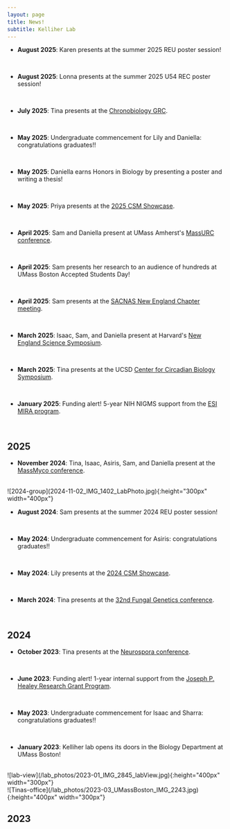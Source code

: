 ```yaml
---
layout: page
title: News!
subtitle: Kelliher Lab
---
```


- **August 2025**: Karen presents at the summer 2025 REU poster session!
<br />

- **August 2025**: Lonna presents at the summer 2025 U54 REC poster session!
<br />

- **July 2025**: Tina presents at the <a href="https://www.grc.org/chronobiology-conference/2025/" target="_blank">Chronobiology GRC</a>.
<br />

- **May 2025**: Undergraduate commencement for Lily and Daniella: congratulations graduates!!
<br />

- **May 2025**: Daniella earns Honors in Biology by presenting a poster and writing a thesis!
<br />

- **May 2025**: Priya presents at the <a href="https://sites.google.com/view/csmshowcase/2025-showcase/booklet-photos/" target="_blank">2025 CSM Showcase</a>.
<br />

- **April 2025**: Sam and Daniella present at UMass Amherst's <a href="https://honorspaths.honors.umass.edu/massurc/" target="_blank">MassURC conference</a>.
<br />

- **April 2025**: Sam presents her research to an audience of hundreds at UMass Boston Accepted Students Day!
<br />

- **April 2025**: Sam presents at the <a href="https://ysacnas.wixsite.com/ysacnas/general-6/" target="_blank">SACNAS New England Chapter meeting</a>.
<br />

- **March 2025**: Isaac, Sam, and Daniella present at Harvard's <a href="https://bscp.org/event/new-england-science-symposium/" target="_blank">New England Science Symposium</a>.
<br />

- **March 2025**: Tina presents at the UCSD <a href="https://ccb.ucsd.edu/" target="_blank">Center for Circadian Biology Symposium</a>.
<br />

- **January 2025**: Funding alert! 5-year NIH NIGMS support from the <a href="https://reporter.nih.gov/search/vbd9ZsVDmUGx02lxb-h2-g/project-details/11019031/" target="_blank">ESI MIRA program</a>.
<br />

## 2025

- **November 2024**: Tina, Isaac, Asiris, Sam, and Daniella present at the <a href="https://massmyco.wordpress.com/program/massmyco-2024/" target="_blank">MassMyco conference</a>.
<br />
![2024-group](2024-11-02_IMG_1402_LabPhoto.jpg){:height="300px" width="400px"}
<br />

- **August 2024**: Sam presents at the summer 2024 REU poster session!
<br />

- **May 2024**: Undergraduate commencement for Asiris: congratulations graduates!!
<br />

- **May 2024**: Lily presents at the <a href="https://sites.google.com/view/csmshowcase/past-showcases/2024-showcase/booklet-photos/" target="_blank">2024 CSM Showcase</a>.
<br />

- **March 2024**: Tina presents at the <a href="https://genetics-gsa.org/fungal-2024/" target="_blank">32nd Fungal Genetics conference</a>.
<br />

## 2024

- **October 2023**: Tina presents at the <a href="https://neurospora.org/neurospora-2023-program/" target="_blank">Neurospora conference</a>.
<br />

- **June 2023**: Funding alert! 1-year internal support from the <a href="https://www.umb.edu/research/orsp/internal-funding-programs/" target="_blank">Joseph P. Healey Research Grant Program</a>.
<br />

- **May 2023**: Undergraduate commencement for Isaac and Sharra: congratulations graduates!!
<br />

- **January 2023**: Kelliher lab opens its doors in the Biology Department at UMass Boston!
<br />
![lab-view](/lab_photos/2023-01_IMG_2845_labView.jpg){:height="400px" width="300px"}
<br />
![Tinas-office](/lab_photos/2023-03_UMassBoston_IMG_2243.jpg){:height="400px" width="300px"}
<br />

## 2023
